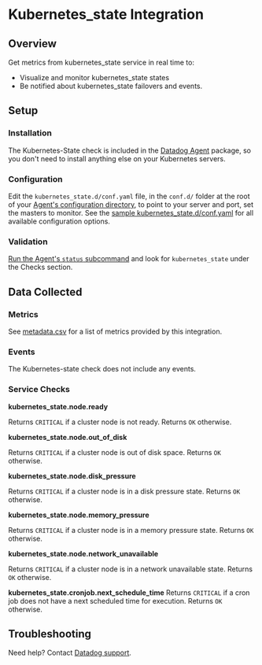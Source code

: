 # Kubernetes_state Integration

## Overview

Get metrics from kubernetes_state service in real time to:

* Visualize and monitor kubernetes_state states
* Be notified about kubernetes_state failovers and events.

## Setup
### Installation

The Kubernetes-State check is included in the [Datadog Agent][1] package, so you don't need to install anything else on your Kubernetes servers.

### Configuration

Edit the `kubernetes_state.d/conf.yaml` file, in the `conf.d/` folder at the root of your [Agent's configuration directory][2], to point to your server and port, set the masters to monitor. See the [sample kubernetes_state.d/conf.yaml][3] for all available configuration options.

### Validation

[Run the Agent's `status` subcommand][4] and look for `kubernetes_state` under the Checks section.

## Data Collected
### Metrics
See [metadata.csv][5] for a list of metrics provided by this integration.

### Events
The Kubernetes-state check does not include any events.

### Service Checks
**kubernetes_state.node.ready**

Returns `CRITICAL` if a cluster node is not ready.
Returns `OK` otherwise.

**kubernetes_state.node.out_of_disk**

Returns `CRITICAL` if a cluster node is out of disk space.
Returns `OK` otherwise.

**kubernetes_state.node.disk_pressure**

Returns `CRITICAL` if a cluster node is in a disk pressure state.
Returns `OK` otherwise.

**kubernetes_state.node.memory_pressure**

Returns `CRITICAL` if a cluster node is in a memory pressure state.
Returns `OK` otherwise.

**kubernetes_state.node.network_unavailable**

Returns `CRITICAL` if a cluster node is in a network unavailable state.
Returns `OK` otherwise.

**kubernetes_state.cronjob.next_schedule_time**
Returns `CRITICAL` if a cron job does not have a next scheduled time for execution.
Returns `OK` otherwise.

## Troubleshooting
Need help? Contact [Datadog support][6].

[1]: https://app.datadoghq.com/account/settings#agent
[2]: https://docs.datadoghq.com/agent/guide/agent-configuration-files/?tab=agentv6#agent-configuration-directory
[3]: https://github.com/DataDog/integrations-core/blob/master/kubernetes_state/datadog_checks/kubernetes_state/data/conf.yaml.example
[4]: https://docs.datadoghq.com/agent/guide/agent-commands/?tab=agentv6#agent-status-and-information
[5]: https://github.com/DataDog/integrations-core/blob/master/kubernetes_state/metadata.csv
[6]: https://docs.datadoghq.com/help
